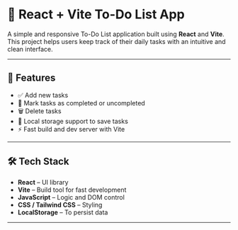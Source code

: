 # 📝 React + Vite To-Do List App

A simple and responsive To-Do List application built using **React** and **Vite**. This project helps users keep track of their daily tasks with an intuitive and clean interface.

---

## 🚀 Features

- ✅ Add new tasks
- 🔁 Mark tasks as completed or uncompleted
- 🗑️ Delete tasks
- 💾 Local storage support to save tasks
- ⚡ Fast build and dev server with Vite

---

## 🛠️ Tech Stack

- **React** – UI library
- **Vite** – Build tool for fast development
- **JavaScript** – Logic and DOM control
- **CSS / Tailwind CSS** – Styling 
- **LocalStorage** – To persist data

---

